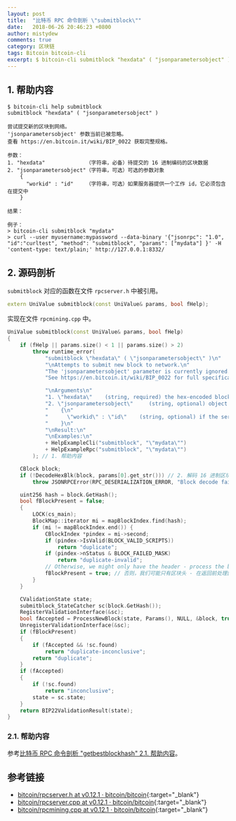 ```yaml
---
layout: post
title:  "比特币 RPC 命令剖析 \"submitblock\""
date:   2018-06-26 20:46:23 +0800
author: mistydew
comments: true
category: 区块链
tags: Bitcoin bitcoin-cli
excerpt: $ bitcoin-cli submitblock "hexdata" ( "jsonparametersobject" )
---
```

## 1. 帮助内容

```shell
$ bitcoin-cli help submitblock
submitblock "hexdata" ( "jsonparametersobject" )

尝试提交新的区块到网络。
'jsonparametersobject' 参数当前已被忽略。
查看 https://en.bitcoin.it/wiki/BIP_0022 获取完整规格。

参数：
1. "hexdata"             （字符串，必备）待提交的 16 进制编码的区块数据
2. "jsonparametersobject"（字符串，可选）可选的参数对象
    {
      "workid" : "id"    （字符串，可选）如果服务器提供一个工作 id，它必须包含在提交中
    }

结果：

例子：
> bitcoin-cli submitblock "mydata"
> curl --user myusername:mypassword --data-binary '{"jsonrpc": "1.0", "id":"curltest", "method": "submitblock", "params": ["mydata"] }' -H 'content-type: text/plain;' http://127.0.0.1:8332/
```

## 2. 源码剖析

`submitblock` 对应的函数在文件 `rpcserver.h` 中被引用。

```cpp
extern UniValue submitblock(const UniValue& params, bool fHelp);
```

实现在文件 `rpcmining.cpp` 中。

```cpp
UniValue submitblock(const UniValue& params, bool fHelp)
{
    if (fHelp || params.size() < 1 || params.size() > 2)
        throw runtime_error(
            "submitblock \"hexdata\" ( \"jsonparametersobject\" )\n"
            "\nAttempts to submit new block to network.\n"
            "The 'jsonparametersobject' parameter is currently ignored.\n"
            "See https://en.bitcoin.it/wiki/BIP_0022 for full specification.\n"

            "\nArguments\n"
            "1. \"hexdata\"    (string, required) the hex-encoded block data to submit\n"
            "2. \"jsonparametersobject\"     (string, optional) object of optional parameters\n"
            "    {\n"
            "      \"workid\" : \"id\"    (string, optional) if the server provided a workid, it MUST be included with submissions\n"
            "    }\n"
            "\nResult:\n"
            "\nExamples:\n"
            + HelpExampleCli("submitblock", "\"mydata\"")
            + HelpExampleRpc("submitblock", "\"mydata\"")
        ); // 1. 帮助内容

    CBlock block;
    if (!DecodeHexBlk(block, params[0].get_str())) // 2. 解码 16 进制区块数据
        throw JSONRPCError(RPC_DESERIALIZATION_ERROR, "Block decode failed");

    uint256 hash = block.GetHash();
    bool fBlockPresent = false;
    {
        LOCK(cs_main);
        BlockMap::iterator mi = mapBlockIndex.find(hash);
        if (mi != mapBlockIndex.end()) {
            CBlockIndex *pindex = mi->second;
            if (pindex->IsValid(BLOCK_VALID_SCRIPTS))
                return "duplicate";
            if (pindex->nStatus & BLOCK_FAILED_MASK)
                return "duplicate-invalid";
            // Otherwise, we might only have the header - process the block before returning
            fBlockPresent = true; // 否则，我们可能只有区块头 - 在返回前处理区块
        }
    }

    CValidationState state;
    submitblock_StateCatcher sc(block.GetHash());
    RegisterValidationInterface(&sc);
    bool fAccepted = ProcessNewBlock(state, Params(), NULL, &block, true, NULL);
    UnregisterValidationInterface(&sc);
    if (fBlockPresent)
    {
        if (fAccepted && !sc.found)
            return "duplicate-inconclusive";
        return "duplicate";
    }
    if (fAccepted)
    {
        if (!sc.found)
            return "inconclusive";
        state = sc.state;
    }
    return BIP22ValidationResult(state);
}

```

### 2.1. 帮助内容

参考[比特币 RPC 命令剖析 "getbestblockhash" 2.1. 帮助内容](/blog/2018/05/bitcoin-rpc-command-getbestblockhash.html#21-帮助内容)。

## 参考链接

* [bitcoin/rpcserver.h at v0.12.1 · bitcoin/bitcoin](https://github.com/bitcoin/bitcoin/blob/v0.12.1/src/rpcserver.h){:target="_blank"}
* [bitcoin/rpcserver.cpp at v0.12.1 · bitcoin/bitcoin](https://github.com/bitcoin/bitcoin/blob/v0.12.1/src/rpcserver.cpp){:target="_blank"}
* [bitcoin/rpcmining.cpp at v0.12.1 · bitcoin/bitcoin](https://github.com/bitcoin/bitcoin/blob/v0.12.1/src/rpcmining.cpp){:target="_blank"}
